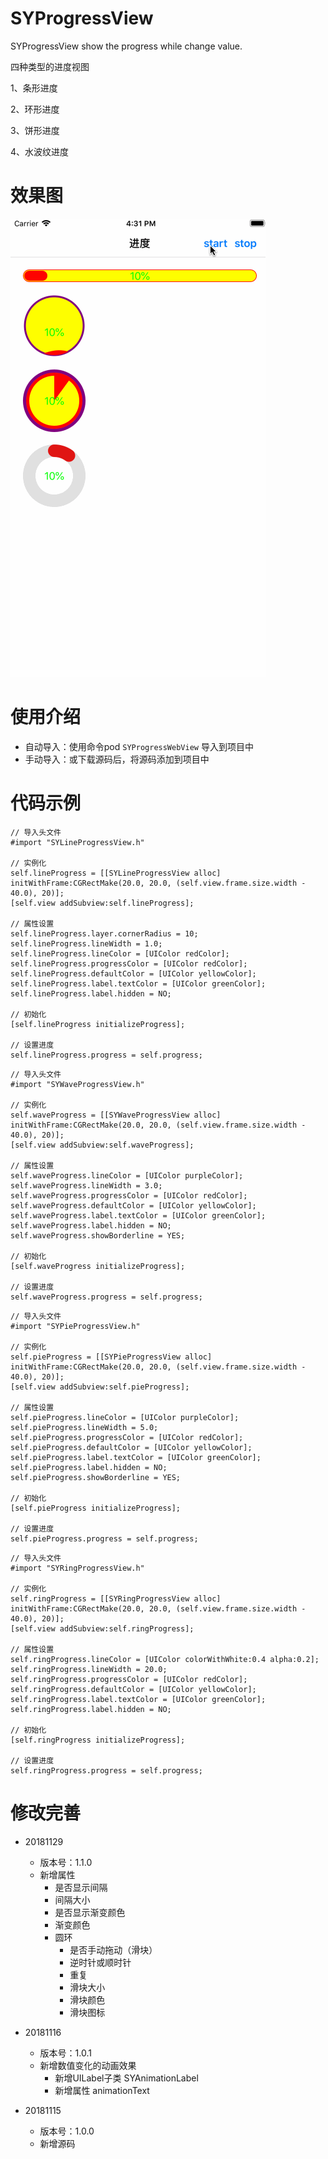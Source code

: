 # SYProgressView
SYProgressView show the progress while change value.

四种类型的进度视图

1、条形进度

2、环形进度

3、饼形进度

4、水波纹进度

# 效果图

![SYProgressView.gif](./SYProgressView.gif)


# 使用介绍
* 自动导入：使用命令pod `SYProgressWebView` 导入到项目中
* 手动导入：或下载源码后，将源码添加到项目中

# 代码示例

```
// 导入头文件
#import "SYLineProgressView.h"

// 实例化
self.lineProgress = [[SYLineProgressView alloc] initWithFrame:CGRectMake(20.0, 20.0, (self.view.frame.size.width - 40.0), 20)];
[self.view addSubview:self.lineProgress];

// 属性设置
self.lineProgress.layer.cornerRadius = 10;
self.lineProgress.lineWidth = 1.0;
self.lineProgress.lineColor = [UIColor redColor];
self.lineProgress.progressColor = [UIColor redColor];
self.lineProgress.defaultColor = [UIColor yellowColor];
self.lineProgress.label.textColor = [UIColor greenColor];
self.lineProgress.label.hidden = NO;

// 初始化
[self.lineProgress initializeProgress];

// 设置进度
self.lineProgress.progress = self.progress;
```

```
// 导入头文件
#import "SYWaveProgressView.h"

// 实例化
self.waveProgress = [[SYWaveProgressView alloc] initWithFrame:CGRectMake(20.0, 20.0, (self.view.frame.size.width - 40.0), 20)];
[self.view addSubview:self.waveProgress];

// 属性设置
self.waveProgress.lineColor = [UIColor purpleColor];
self.waveProgress.lineWidth = 3.0;
self.waveProgress.progressColor = [UIColor redColor];
self.waveProgress.defaultColor = [UIColor yellowColor];
self.waveProgress.label.textColor = [UIColor greenColor];
self.waveProgress.label.hidden = NO;
self.waveProgress.showBorderline = YES;

// 初始化
[self.waveProgress initializeProgress];

// 设置进度
self.waveProgress.progress = self.progress;
```

```
// 导入头文件
#import "SYPieProgressView.h"

// 实例化
self.pieProgress = [[SYPieProgressView alloc] initWithFrame:CGRectMake(20.0, 20.0, (self.view.frame.size.width - 40.0), 20)];
[self.view addSubview:self.pieProgress];

// 属性设置
self.pieProgress.lineColor = [UIColor purpleColor];
self.pieProgress.lineWidth = 5.0;
self.pieProgress.progressColor = [UIColor redColor];
self.pieProgress.defaultColor = [UIColor yellowColor];
self.pieProgress.label.textColor = [UIColor greenColor];
self.pieProgress.label.hidden = NO;
self.pieProgress.showBorderline = YES;

// 初始化
[self.pieProgress initializeProgress];

// 设置进度
self.pieProgress.progress = self.progress;
```

```
// 导入头文件
#import "SYRingProgressView.h"

// 实例化
self.ringProgress = [[SYRingProgressView alloc] initWithFrame:CGRectMake(20.0, 20.0, (self.view.frame.size.width - 40.0), 20)];
[self.view addSubview:self.ringProgress];

// 属性设置
self.ringProgress.lineColor = [UIColor colorWithWhite:0.4 alpha:0.2];
self.ringProgress.lineWidth = 20.0;
self.ringProgress.progressColor = [UIColor redColor];
self.ringProgress.defaultColor = [UIColor yellowColor];
self.ringProgress.label.textColor = [UIColor greenColor];
self.ringProgress.label.hidden = NO;

// 初始化
[self.ringProgress initializeProgress];

// 设置进度
self.ringProgress.progress = self.progress;
```


# 修改完善
* 20181129
  * 版本号：1.1.0
  * 新增属性
    * 是否显示间隔
    * 间隔大小
    * 是否显示渐变颜色
    * 渐变颜色
    * 圆环
      * 是否手动拖动（滑块）
      * 逆时针或顺时针
      * 重复
      * 滑块大小
      * 滑块颜色
      * 滑块图标

* 20181116
  * 版本号：1.0.1
  * 新增数值变化的动画效果
    * 新增UILabel子类 SYAnimationLabel
    * 新增属性 animationText

* 20181115
  * 版本号：1.0.0
  * 新增源码

